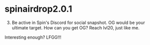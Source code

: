 # spinairdrop2.0.1
3. Be active in Spin's Discord for social snapshot. OG would be your ultimate target. How can you get OG? Reach lvl20, just like me.

Interesting enough? LFGG!!!
